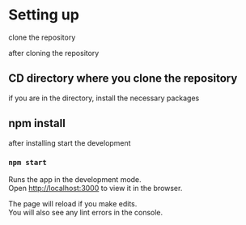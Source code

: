 # Setting up

clone the repository

after cloning the repository

## CD directory where you clone the repository

if you are in the directory, install the necessary packages

## npm install

after installing start the development

### `npm start`

Runs the app in the development mode.\
Open [http://localhost:3000](http://localhost:3000) to view it in the browser.

The page will reload if you make edits.\
You will also see any lint errors in the console.
